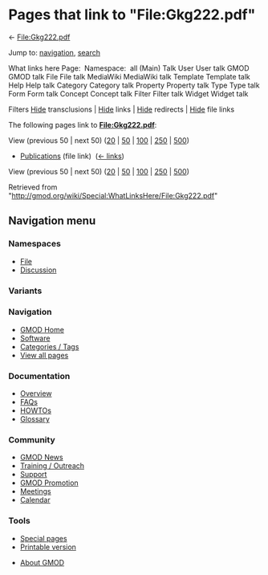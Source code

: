 <div id="mw-page-base" class="noprint">

</div>

<div id="mw-head-base" class="noprint">

</div>

<div id="content" class="mw-body" role="main">

<span id="top"></span>

<div id="mw-js-message" style="display:none;">

</div>



# <span dir="auto">Pages that link to "File:Gkg222.pdf"</span>

<div id="bodyContent">

<div id="contentSub">

← [File:Gkg222.pdf](/wiki/File:Gkg222.pdf "File:Gkg222.pdf")

</div>

<div id="jump-to-nav" class="mw-jump">

Jump to: [navigation](#mw-navigation), [search](#p-search)

</div>

<div id="mw-content-text">

What links here Page:  Namespace:  all (Main) Talk User User talk GMOD
GMOD talk File File talk MediaWiki MediaWiki talk Template Template talk
Help Help talk Category Category talk Property Property talk Type Type
talk Form Form talk Concept Concept talk Filter Filter talk Widget
Widget talk

Filters
[Hide](/mediawiki/index.php?title=Special:WhatLinksHere/File:Gkg222.pdf&hidetrans=1 "Special:WhatLinksHere/File:Gkg222.pdf")
transclusions \|
[Hide](/mediawiki/index.php?title=Special:WhatLinksHere/File:Gkg222.pdf&hidelinks=1 "Special:WhatLinksHere/File:Gkg222.pdf")
links \|
[Hide](/mediawiki/index.php?title=Special:WhatLinksHere/File:Gkg222.pdf&hideredirs=1 "Special:WhatLinksHere/File:Gkg222.pdf")
redirects \|
[Hide](/mediawiki/index.php?title=Special:WhatLinksHere/File:Gkg222.pdf&hideimages=1 "Special:WhatLinksHere/File:Gkg222.pdf")
file links

The following pages link to
**[File:Gkg222.pdf](/wiki/File:Gkg222.pdf "File:Gkg222.pdf")**:

View (previous 50 \| next 50)
([20](/mediawiki/index.php?title=Special:WhatLinksHere/File:Gkg222.pdf&limit=20 "Special:WhatLinksHere/File:Gkg222.pdf")
\|
[50](/mediawiki/index.php?title=Special:WhatLinksHere/File:Gkg222.pdf&limit=50 "Special:WhatLinksHere/File:Gkg222.pdf")
\|
[100](/mediawiki/index.php?title=Special:WhatLinksHere/File:Gkg222.pdf&limit=100 "Special:WhatLinksHere/File:Gkg222.pdf")
\|
[250](/mediawiki/index.php?title=Special:WhatLinksHere/File:Gkg222.pdf&limit=250 "Special:WhatLinksHere/File:Gkg222.pdf")
\|
[500](/mediawiki/index.php?title=Special:WhatLinksHere/File:Gkg222.pdf&limit=500 "Special:WhatLinksHere/File:Gkg222.pdf"))

- [Publications](/wiki/Publications "Publications") (file link) ‎
  <span class="mw-whatlinkshere-tools">([←
  links](/mediawiki/index.php?title=Special:WhatLinksHere&target=Publications "Special:WhatLinksHere"))</span>

View (previous 50 \| next 50)
([20](/mediawiki/index.php?title=Special:WhatLinksHere/File:Gkg222.pdf&limit=20 "Special:WhatLinksHere/File:Gkg222.pdf")
\|
[50](/mediawiki/index.php?title=Special:WhatLinksHere/File:Gkg222.pdf&limit=50 "Special:WhatLinksHere/File:Gkg222.pdf")
\|
[100](/mediawiki/index.php?title=Special:WhatLinksHere/File:Gkg222.pdf&limit=100 "Special:WhatLinksHere/File:Gkg222.pdf")
\|
[250](/mediawiki/index.php?title=Special:WhatLinksHere/File:Gkg222.pdf&limit=250 "Special:WhatLinksHere/File:Gkg222.pdf")
\|
[500](/mediawiki/index.php?title=Special:WhatLinksHere/File:Gkg222.pdf&limit=500 "Special:WhatLinksHere/File:Gkg222.pdf"))

</div>

<div class="printfooter">

Retrieved from
"<http://gmod.org/wiki/Special:WhatLinksHere/File:Gkg222.pdf>"

</div>

<div id="catlinks" class="catlinks catlinks-allhidden">

</div>

<div class="visualClear">

</div>

</div>

</div>

<div id="mw-navigation">

## Navigation menu

<div id="mw-head">



<div id="left-navigation">

<div id="p-namespaces" class="vectorTabs" role="navigation"
aria-labelledby="p-namespaces-label">

### Namespaces

- <span id="ca-nstab-image"><a href="/wiki/File:Gkg222.pdf" accesskey="c"
  title="View the file page [c]">File</a></span>
- <span id="ca-talk"><a
  href="/mediawiki/index.php?title=File_talk:Gkg222.pdf&amp;action=edit&amp;redlink=1"
  accesskey="t"
  title="Discussion about the content page [t]">Discussion</a></span>

</div>

<div id="p-variants" class="vectorMenu emptyPortlet" role="navigation"
aria-labelledby="p-variants-label">

### 

### Variants[](#)

<div class="menu">

</div>

</div>

</div>

<div id="right-navigation">





</div>



</div>

</div>

</div>

<div id="mw-panel">

<div id="p-logo" role="banner">

<a href="/wiki/Main_Page"
style="background-image: url(http://gmod.org/images/GMOD-cogs.png);"
title="Visit the main page"></a>

</div>

<div id="p-Navigation" class="portal" role="navigation"
aria-labelledby="p-Navigation-label">

### Navigation

<div class="body">

- <span id="n-GMOD-Home">[GMOD Home](/wiki/Main_Page)</span>
- <span id="n-Software">[Software](/wiki/GMOD_Components)</span>
- <span id="n-Categories-.2F-Tags">[Categories /
  Tags](/wiki/Categories)</span>
- <span id="n-View-all-pages">[View all
  pages](/wiki/Special:AllPages)</span>

</div>

</div>

<div id="p-Documentation" class="portal" role="navigation"
aria-labelledby="p-Documentation-label">

### Documentation

<div class="body">

- <span id="n-Overview">[Overview](/wiki/Overview)</span>
- <span id="n-FAQs">[FAQs](/wiki/Category:FAQ)</span>
- <span id="n-HOWTOs">[HOWTOs](/wiki/Category:HOWTO)</span>
- <span id="n-Glossary">[Glossary](/wiki/Glossary)</span>

</div>

</div>

<div id="p-Community" class="portal" role="navigation"
aria-labelledby="p-Community-label">

### Community

<div class="body">

- <span id="n-GMOD-News">[GMOD News](/wiki/GMOD_News)</span>
- <span id="n-Training-.2F-Outreach">[Training /
  Outreach](/wiki/Training_and_Outreach)</span>
- <span id="n-Support">[Support](/wiki/Support)</span>
- <span id="n-GMOD-Promotion">[GMOD
  Promotion](/wiki/GMOD_Promotion)</span>
- <span id="n-Meetings">[Meetings](/wiki/Meetings)</span>
- <span id="n-Calendar">[Calendar](/wiki/Calendar)</span>

</div>

</div>

<div id="p-tb" class="portal" role="navigation"
aria-labelledby="p-tb-label">

### Tools

<div class="body">

- <span id="t-specialpages"><a href="/wiki/Special:SpecialPages" accesskey="q"
  title="A list of all special pages [q]">Special pages</a></span>
- <span id="t-print"><a
  href="/mediawiki/index.php?title=Special:WhatLinksHere/File:Gkg222.pdf&amp;printable=yes"
  rel="alternate" accesskey="p"
  title="Printable version of this page [p]">Printable version</a></span>

</div>

</div>

</div>

</div>

<div id="footer" role="contentinfo">

- <span id="footer-places-about">[About
  GMOD](/wiki/GMOD:About "GMOD:About")</span>

<!-- -->






</div>
